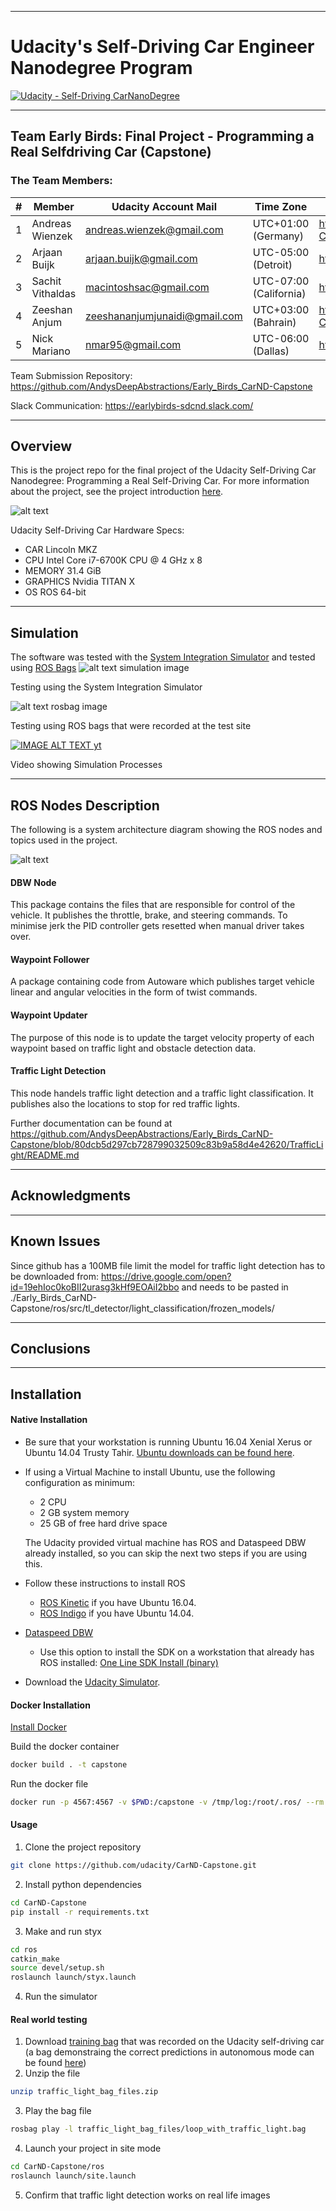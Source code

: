
---

# Udacity's Self-Driving Car Engineer Nanodegree Program 

[![Udacity - Self-Driving CarNanoDegree](https://s3.amazonaws.com/udacity-sdc/github/shield-carnd.svg)](http://www.udacity.com/drive)

---
## Team Early Birds: Final Project - Programming a Real Selfdriving Car (Capstone)
### The Team Members:


\# | Member                  | Udacity Account Mail          | Time Zone               | Github Contributions                                                | 
---| ---                     |---                            | ---                     | ---                                                                 |    
 1 | Andreas Wienzek	     | andreas.wienzek@gmail.com     | UTC+01:00 (Germany)     | https://github.com/AndysDeepAbstractions/Early_Birds_CarND-Capstone | 
 2 | Arjaan Buijk            | arjaan.buijk@gmail.com        | UTC-05:00 (Detroit)     | https://github.com/ArjaanBuijk/Early_Birds_CarND-Capstone           |
 3 | Sachit Vithaldas        | macintoshsac@gmail.com        | UTC-07:00 (California)  | https://github.com/sachitv/Early_Birds_CarND-Capstone               |
 4 | Zeeshan Anjum           | zeeshananjumjunaidi@gmail.com | UTC+03:00 (Bahrain)     | https://github.com/zeeshananjumjunaidi/Early_Birds_CarND-Capstone   |
 5 | Nick Mariano            | nmar95@gmail.com              | UTC-06:00 (Dallas)     |  https://github.com/nmar95/Early_Birds_CarND-Capstone |
 
Team Submission Repository: https://github.com/AndysDeepAbstractions/Early_Birds_CarND-Capstone

Slack Communication: https://earlybirds-sdcnd.slack.com/


---
## Overview
This is the project repo for the final project of the Udacity Self-Driving Car Nanodegree: Programming a Real Self-Driving Car. For more information about the project, see the project introduction [here](https://classroom.udacity.com/nanodegrees/nd013/parts/6047fe34-d93c-4f50-8336-b70ef10cb4b2/modules/e1a23b06-329a-4684-a717-ad476f0d8dff/lessons/462c933d-9f24-42d3-8bdc-a08a5fc866e4/concepts/5ab4b122-83e6-436d-850f-9f4d26627fd9).
   
![alt text](https://github.com/AndysDeepAbstractions/Early_Birds_CarND-Capstone/blob/master/imgs/carla.jpg?raw=true "Carla")

Udacity Self-Driving Car Hardware Specs:
- CAR Lincoln MKZ
- CPU Intel Core i7-6700K CPU @ 4 GHz x 8
- MEMORY 31.4 GiB 
- GRAPHICS Nvidia TITAN X 
- OS ROS 64-bit 

---
## Simulation
The software was tested with the [System Integration Simulator](https://github.com/udacity/CarND-Capstone/releases "System Integration Simulator") and tested using [ROS Bags](http://wiki.ros.org/Bags "ROS Bags")
![alt text simulation image](https://github.com/AndysDeepAbstractions/Early_Birds_CarND-Capstone/blob/master/imgs/simulator.png?raw=true "Simulation")

Testing using the System Integration Simulator

![alt text rosbag image](https://github.com/AndysDeepAbstractions/Early_Birds_CarND-Capstone/blob/master/imgs/ros_bag.png?raw=true "Simulation")

Testing using ROS bags that were recorded at the test site


[![IMAGE ALT TEXT yt](http://img.youtube.com/vi/AeTWVj-u7h0/0.jpg)](http://www.youtube.com/watch?v=AeTWVj-u7h0)

Video showing Simulation Processes

---
## ROS Nodes Description
The following is a system architecture diagram showing the ROS nodes and topics used in the project. 

![alt text](https://github.com/AndysDeepAbstractions/Early_Birds_CarND-Capstone/blob/master/imgs/final-project-ros-graph-v2.png?raw=true "ROS Nodes Description")
#### DBW Node
 This package contains the files that are responsible for control of the vehicle. It publishes the throttle, brake, and steering commands. To minimise jerk the PID controller gets resetted when manual driver takes over.
#### Waypoint Follower
A package containing code from Autoware which publishes target vehicle linear and angular velocities in the form of twist commands. 
#### Waypoint Updater
The purpose of this node is to update the target velocity property of each waypoint based on traffic light and obstacle detection data. 
#### Traffic Light Detection
This node handels traffic light detection and a traffic light classification. It publishes also the locations to stop for red traffic lights.

Further documentation can be found at https://github.com/AndysDeepAbstractions/Early_Birds_CarND-Capstone/blob/80dcb5d297cb728799032509c83b9a58d4e42620/TrafficLight/README.md


---
## Acknowledgments

---
## Known Issues

Since github has a 100MB file limit the model for traffic light detection has to be downloaded from:
https://drive.google.com/open?id=19ehIoc0koBII2urasg3kHf9EOAiI2bbo
and needs to be pasted in
./Early_Birds_CarND-Capstone/ros/src/tl_detector/light_classification/frozen_models/

---
## Conclusions

---
## Installation
#### Native Installation

* Be sure that your workstation is running Ubuntu 16.04 Xenial Xerus or Ubuntu 14.04 Trusty Tahir. [Ubuntu downloads can be found here](https://www.ubuntu.com/download/desktop).
* If using a Virtual Machine to install Ubuntu, use the following configuration as minimum:
  * 2 CPU
  * 2 GB system memory
  * 25 GB of free hard drive space

  The Udacity provided virtual machine has ROS and Dataspeed DBW already installed, so you can skip the next two steps if you are using this.

* Follow these instructions to install ROS
  * [ROS Kinetic](http://wiki.ros.org/kinetic/Installation/Ubuntu) if you have Ubuntu 16.04.
  * [ROS Indigo](http://wiki.ros.org/indigo/Installation/Ubuntu) if you have Ubuntu 14.04.
* [Dataspeed DBW](https://bitbucket.org/DataspeedInc/dbw_mkz_ros)
  * Use this option to install the SDK on a workstation that already has ROS installed: [One Line SDK Install (binary)](https://bitbucket.org/DataspeedInc/dbw_mkz_ros/src/81e63fcc335d7b64139d7482017d6a97b405e250/ROS_SETUP.md?fileviewer=file-view-default)
* Download the [Udacity Simulator](https://github.com/udacity/CarND-Capstone/releases/tag/v1.2).

#### Docker Installation
[Install Docker](https://docs.docker.com/engine/installation/)

Build the docker container
```bash
docker build . -t capstone
```

Run the docker file
```bash
docker run -p 4567:4567 -v $PWD:/capstone -v /tmp/log:/root/.ros/ --rm -it capstone
```

#### Usage

1. Clone the project repository
```bash
git clone https://github.com/udacity/CarND-Capstone.git
```

2. Install python dependencies
```bash
cd CarND-Capstone
pip install -r requirements.txt
```
3. Make and run styx
```bash
cd ros
catkin_make
source devel/setup.sh
roslaunch launch/styx.launch
```
4. Run the simulator

#### Real world testing
1. Download [training bag](https://drive.google.com/file/d/0B2_h37bMVw3iYkdJTlRSUlJIamM/view?usp=sharing) that was recorded on the Udacity self-driving car (a bag demonstraing the correct predictions in autonomous mode can be found [here](https://drive.google.com/open?id=0B2_h37bMVw3iT0ZEdlF4N01QbHc))
2. Unzip the file
```bash
unzip traffic_light_bag_files.zip
```
3. Play the bag file
```bash
rosbag play -l traffic_light_bag_files/loop_with_traffic_light.bag
```
4. Launch your project in site mode
```bash
cd CarND-Capstone/ros
roslaunch launch/site.launch
```
5. Confirm that traffic light detection works on real life images
